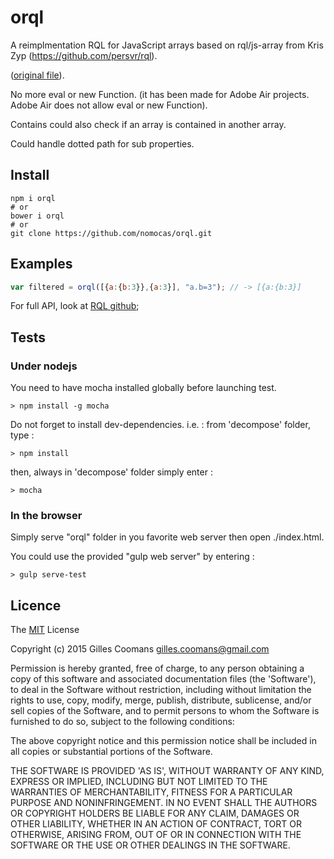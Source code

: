 # orql

A reimplmentation RQL for JavaScript arrays based on rql/js-array from Kris Zyp (https://github.com/persvr/rql).

([original file](https://github.com/persvr/rql/blob/master/js-array.js)).

No more eval or new Function. (it has been made for Adobe Air projects. Adobe Air does not allow eval or new Function).

Contains could also check if an array is contained in another array.

Could handle dotted path for sub properties.

## Install

```shell
npm i orql
# or
bower i orql
# or
git clone https://github.com/nomocas/orql.git
```

## Examples

```javascript
var filtered = orql([{a:{b:3}},{a:3}], "a.b=3"); // -> [{a:{b:3}]
```

For full API, look at [RQL github](https://github.com/persvr/rql);

## Tests

### Under nodejs

You need to have mocha installed globally before launching test. 
```
> npm install -g mocha
```
Do not forget to install dev-dependencies. i.e. : from 'decompose' folder, type :
```
> npm install
```

then, always in 'decompose' folder simply enter :
```
> mocha
```

### In the browser

Simply serve "orql" folder in you favorite web server then open ./index.html.

You could use the provided "gulp web server" by entering :
```
> gulp serve-test
```


## Licence

The [MIT](http://opensource.org/licenses/MIT) License

Copyright (c) 2015 Gilles Coomans <gilles.coomans@gmail.com>

Permission is hereby granted, free of charge, to any person obtaining a copy of this software and associated documentation files (the 'Software'), to deal in the Software without restriction, including without limitation the rights to use, copy, modify, merge, publish, distribute, sublicense, and/or sell copies of the Software, and to permit persons to whom the Software is furnished to do so, subject to the following conditions:

The above copyright notice and this permission notice shall be included in all copies or substantial portions of the Software.

THE SOFTWARE IS PROVIDED 'AS IS', WITHOUT WARRANTY OF ANY KIND, EXPRESS OR IMPLIED, INCLUDING BUT NOT LIMITED TO THE WARRANTIES OF MERCHANTABILITY, FITNESS FOR A PARTICULAR PURPOSE AND NONINFRINGEMENT. IN NO EVENT SHALL THE AUTHORS OR COPYRIGHT HOLDERS BE LIABLE FOR ANY CLAIM, DAMAGES OR OTHER LIABILITY, WHETHER IN AN ACTION OF CONTRACT, TORT OR OTHERWISE, ARISING FROM, OUT OF OR IN CONNECTION WITH THE SOFTWARE OR THE USE OR OTHER DEALINGS IN THE SOFTWARE.
